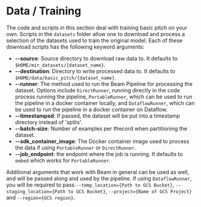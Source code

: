 # Data / Training
The code and scripts in this section deal with training basic pitch on your own. Scripts in the `datasets` folder allow one to download and process a selection of the datasets used to train the original model. Each of these download scripts has the following keyword arguments:
* **--source**: Source directory to download raw data to. It defaults to `$HOME/mir_datasets/{dataset_name}`.
* **--destination**: Directory to write processed data to. It defaults to `$HOME/data/basic_pitch/{dataset_name}`.
* **--runner**: The method used to run the Beam Pipeline for processing the dataset. Options include `DirectRunner`, running directly in the code process running the pipeline, `PortableRunner`, which can be used to run the pipeline in a docker container locally, and `DataflowRunner`, which can be used to run the pipeline in a docker container on Dataflow. 
* **--timestamped**: If passed, the dataset will be put into a timestamp directory instead of 'splits'.
* **--batch-size**: Number of examples per tfrecord when partitioning the dataset.
* **--sdk_container_image**: The Docker container image used to process the data if using `PortableRunner` or `DirectRunner`.
* **--job_endpoint**: the endpoint where the job is running. It defaults to `embed` which works for `PortableRunner`. 

Additional arguments that work with Beam in general can be used as well, and will be passed along and used by the pipeline. If using `DataflowRunner`, you will be required to pass `--temp_location={Path to GCS Bucket}`, `--staging_location={Path to GCS Bucket}`, `--project={Name of GCS Project}` and `--region={GCS region}`. 
